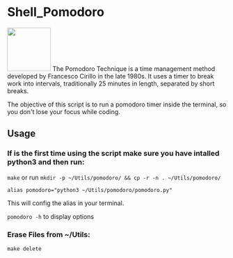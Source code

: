 # Shell_Pomodoro

<img src="https://img.gs/czjpqfbdkz/full/https://github.com/rubik/pomodoro-rs/raw/master/images/logo.png" height=100px>
The Pomodoro Technique is a time management method developed by Francesco Cirillo in the late 1980s. It uses a timer to break work into intervals, traditionally 25 minutes in length, separated by short breaks.

The objective of this script is to run a pomodoro timer inside the terminal, so you don't lose your focus while coding.

## Usage
### If is the first time using the script make sure you have intalled python3 and then run:

```make``` or run ```mkdir -p ~/Utils/pomodoro/ && cp -r -n . ~/Utils/pomodoro/```

```alias pomodoro="python3 ~/Utils/pomodoro/pomodoro.py"```

This will config the alias in your terminal.

```pomodoro -h``` to display options

### Erase Files from ~/Utils:
```make delete```
